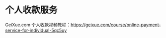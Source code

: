 # 个人收款服务
GeiXue.com 个人收款视频教程：https://geixue.com/course/online-payment-service-for-individual-5qc5uy
